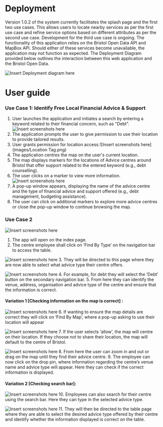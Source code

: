 # Deployment

<p>Version 1.0.2 of the system currently facilitates the splash page and the first two use cases. This allows users to locate nearby services as per the first use case and refine service options based on different attributes as per the second use case. Development for the third use case is ongoing. The functionality of this application relies on the Bristol Open Data API and MapBox API. Should either of these services become unavailable, the application may not function as expected. The Deployment Diagram provided below outlines the interaction between this web application and the Bristol Open Data.</p>

![Insert Deployment diagram here](images/DepDiagram.png)

# User guide
### Use Case 1: Identify Free Local Financial Advice & Support
1. User launches the application and initiates a search by entering a keyword related to their financial concern, such as "Debt". ![Insert screenshots here](images/HomePageSearch.png)
2. The application prompts the user to give permission to use their location to provide tailored results. 
3. User grants permission for location access.![Insert screenshots here](images/Location Tag.png)
4. The application centres the map on the user's current location. 
5. The map displays markers for the locations of Advice centres around Bristol that offer support related to the entered keyword (e.g., debt counselling). 
6. The user clicks on a marker to view more information. ![Insert screenshots here](images/MapPin.png)
7. A pop-up window appears, displaying the name of the advice centre and the type of financial advice and support offered (e.g., debt management, budgeting assistance).
8. The user can click on additional markers to explore more advice centres or close the pop-up window to continue browsing the map.


### Use Case 2
![Insert screenshots here](images/IndexPage.png)
1.	The app will open on the index page.
2.	The centre employee shall click on ‘Find By Type’ on the navigation bar to access the table.

![Insert screenshots here](images/Table4.png)
3.	They will be directed to this page where they are now able to select what advice type their centre offers.

![Insert screenshots here](images/Table.png)
4.	For example, for debt they will select the ‘Debt’ button on the secondary navigation bar. 
5.	From here they can identify the venue, address, organisation and advice type of the centre and ensure that the information is correct. 

#### Variation 1 [Checking information on the map is correct] :
![Insert screenshots here](images/TablePopUp.png)
6.	 If wanting to ensure the map details are correct they will click on ‘Find By Map’, where a pop-up asking to use their location will appear

![Insert screenshots here](images/Map.png)
7.	If the user selects ‘allow’, the map will centre on their location. If they choose not to share their location, the map will default to the centre of Bristol. 

![Insert screenshots here](images/MapPin.png)
8.	From here the user can zoom in and out or drag on the map until they find their advice centre.
9.	The employee can now click on the drop pin, where information regarding the centre’s venue name and advice type will appear. Here they can check if the correct information is displayed. 

#### Variation 2 [Checking search bar]:
![Insert screenshots here](images/MapSearch.png)
10.	Employees can also search for their centre using the search bar. Here they can type in the selected advice type.

![Insert screenshots here](images/Table3.png)
11.	They will then be directed to the table page where they are able to select the desired advice type offered by their centre and identify whether the information displayed is correct on the table. 

